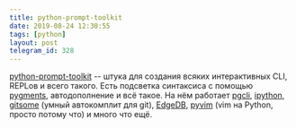 ```yaml
---
title: python-prompt-toolkit
date: 2019-08-24 12:30:55
tags: [python]
layout: post
telegram_id: 328
---
```


[python-prompt-toolkit](https://github.com/prompt-toolkit/python-prompt-toolkit) -- штука для создания всяких интерактивных CLI, REPLов и всего такого. Есть подсветка синтаксиса с помощью [pygments](http://pygments.org/), автодополнение и всё такое. На нём работает [pgcli](https://t.me/crowd_python/59), [ipython](https://github.com/ipython/ipython/), [gitsome](https://github.com/donnemartin/gitsome) (умный автокомплит для git), [EdgeDB](https://edgedb.com/), [pyvim](https://github.com/prompt-toolkit/pyvim/) (vim на Python, просто потому что) и много что ещё.
